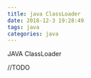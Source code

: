 ```yaml
---
title: java ClassLoader
date: 2018-12-3 19:28:49
tags: java
categories: java
---
```


JAVA ClassLoader

//TODO
